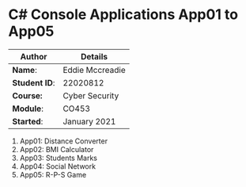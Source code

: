 # C# Console Applications App01 to App05
| Author | Details |
| ---- | ---- |
**Name**: | Eddie Mccreadie  |
**Student ID**: | 22020812|
**Course:** | Cyber Security |
**Module**: | CO453     |
**Started**: | January 2021 |    

1. App01: Distance Converter
2. App02: BMI Calculator
3. App03: Students Marks
4. App04: Social Network
5. App05: R-P-S Game
